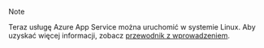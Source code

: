 > [!NOTE]
> Teraz usługę Azure App Service można uruchomić w systemie Linux. Aby uzyskać więcej informacji, zobacz [przewodnik z wprowadzeniem](../articles/app-service/containers/app-service-linux-intro.md).
> 
> 

